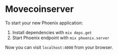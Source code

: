 # Movecoinserver

To start your new Phoenix application:

1. Install dependencies with `mix deps.get`
2. Start Phoenix endpoint with `mix phoenix.server`

Now you can visit `localhost:4000` from your browser.
